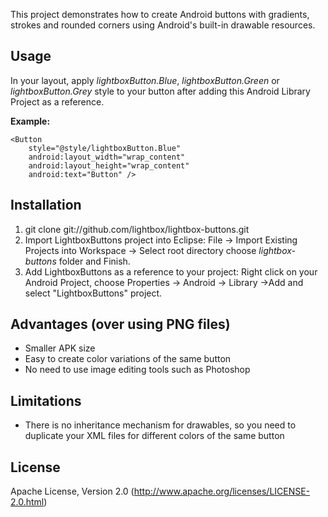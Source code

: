 This project demonstrates how to create Android buttons with gradients, strokes and rounded corners using Android's built-in drawable resources.

## Usage
In your layout, apply *lightboxButton.Blue*, *lightboxButton.Green* or *lightboxButton.Grey* style to your button after adding this Android Library Project as a reference.

**Example:**
```
<Button
    style="@style/lightboxButton.Blue"
    android:layout_width="wrap_content"
    android:layout_height="wrap_content"
    android:text="Button" />
```

## Installation
1. git clone git://github.com/lightbox/lightbox-buttons.git
2. Import LightboxButtons project into Eclipse:
File -> Import Existing Projects into Workspace -> Select root directory
choose *lightbox-buttons* folder and Finish.
3. Add LightboxButtons as a reference to your project:
Right click on your Android Project, choose Properties -> Android -> Library ->Add and select "LightboxButtons" project.

## Advantages (over using PNG files)
* Smaller APK size
* Easy to create color variations of the same button
* No need to use image editing tools such as Photoshop

## Limitations
* There is no inheritance mechanism for drawables, so you need to duplicate your XML files for different colors of the same button

## License
Apache License, Version 2.0 (http://www.apache.org/licenses/LICENSE-2.0.html)